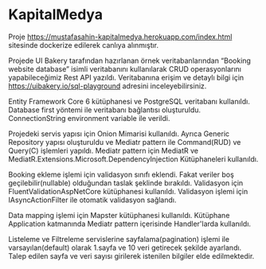# KapitalMedya

Proje https://mustafasahin-kapitalmedya.herokuapp.com/index.html sitesinde dockerize edilerek canlıya alınmıştır.

Projede UI Bakery tarafından hazırlanan örnek veritabanlarından “Booking website database” isimli veritabanını kullanılarak CRUD operasyonlarını yapabileceğimiz Rest API yazıldı. Veritabanına erişim ve detaylı bilgi için https://uibakery.io/sql-playground adresini inceleyebilirsiniz.

Entity Framework Core 6 kütüphanesi ve PostgreSQL veritabanı kullanıldı. Database first yöntemi ile veritabanı bağlantısı oluşturuldu. ConnectionString environment variable ile verildi.

Projedeki servis yapısı için Onion Mimarisi kullanıldı. Ayrıca Generic Repository yapısı oluşturuldu ve Mediatr pattern ile Command(RUD) ve Query(C) işlemleri yapıldı. Mediatr pattern için MediatR ve MediatR.Extensions.Microsoft.DependencyInjection Kütüphaneleri kullanıldı.

Booking ekleme işlemi için validasyon sınıfı eklendi. Fakat veriler boş geçilebilir(nullable) olduğundan taslak şeklinde bırakıldı. Validasyon için FluentValidationAspNetCore kütüphanesi kullanıldı. Validasyon işlemi için IAsyncActionFilter ile otomatik validasyon sağlandı.

Data mapping işlemi için Mapster kütüphanesi kullanıldı. Kütüphane Application katmanında Mediatr pattern içerisinde Handler'larda kullanıldı.

Listeleme ve Filtreleme servislerine sayfalama(pagination) işlemi ile varsayılan(default) olarak 1.sayfa ve 10 veri getirecek şekilde ayarlandı. Talep edilen sayfa ve veri sayısı girilerek istenilen bilgiler elde edilmektedir.
